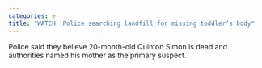 ```yaml
---
categories: e
title: "WATCH  Police searching landfill for missing toddler’s body"
---
```

Police said they believe 20-month-old Quinton Simon is dead and authorities named his mother as the primary suspect.